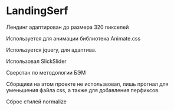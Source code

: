 # LandingSerf

Лендинг адаптирован до размера 320 пикселей

Используется для анимации библиотека Animate.css

Используется jquery, для адаптива.

Использовал SlickSlider

Сверстан по методологии БЭМ

Сборщики на этом проекте не использвовал, лишь прогнал для уменьшения файла css, а также для добавления перфиксов.

Сброс стилей normalize
